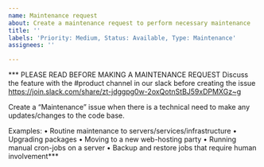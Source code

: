 ```yaml
---
name: Maintenance request
about: Create a maintenance request to perform necessary maintenance
title: ''
labels: 'Priority: Medium, Status: Available, Type: Maintenance'
assignees: ''

---
```


*** PLEASE READ BEFORE MAKING A MAINTENANCE REQUEST
Discuss the feature with the #product channel in our slack before creating the issue https://join.slack.com/share/zt-jdggpg0w-2oxQotnStBJ59xDPMXGz~g

Create a “Maintenance” issue when there is a technical need to make any updates/changes to the code base. 

Examples:
    • Routine maintenance to servers/services/infrastructure
    • Upgrading packages
    • Moving to a new web-hosting party
    • Running manual cron-jobs on a server
    • Backup and restore jobs that require human involvement***
